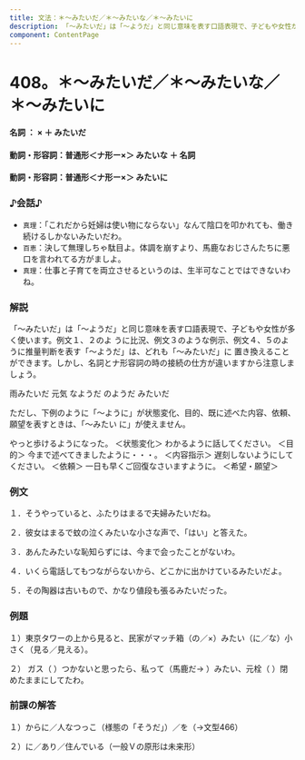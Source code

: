 ```yaml
---
title: 文法：＊～みたいだ／＊～みたいな／＊～みたいに
description: 「～みたいだ」は「～ようだ」と同じ意味を表す口語表現で、子どもや女性が多く使います。例文１、２のよ うに比況、例文３のような例示、例文４、５のように推量判断を表す「～ようだ」は、どれも「～みたいだ」に 置き換えることができます。しかし、名詞とナ形容詞の時の接続の仕方が違いますから注意しましょう。
component: ContentPage
---
```



# 408。＊～みたいだ／＊～みたいな／＊～みたいに
#### 名詞 ： × ＋ みたいだ  
#### 動詞・形容詞：普通形＜ナ形ー×＞ みたいな ＋ 名詞
#### 動詞・形容詞：普通形＜ナ形ー×＞ みたいに  
### ♪会話♪
- `真理`：「これだから妊婦は使い物にならない」なんて陰口を叩かれても、働き続けるしかないみたいだわ。
- `百恵`：決して無理しちゃ駄目よ。体調を崩すより、馬鹿なおじさんたちに悪口を言われてる方がましよ。
- `真理`：仕事と子育てを両立させるというのは、生半可なことではできないわね。
### 解説
「～みたいだ」は「～ようだ」と同じ意味を表す口語表現で、子どもや女性が多く使います。例文１、２のよ うに比況、例文３のような例示、例文４、５のように推量判断を表す「～ようだ」は、どれも「～みたいだ」に 置き換えることができます。しかし、名詞とナ形容詞の時の接続の仕方が違いますから注意しましょう。

雨みたいだ 元気 なようだ のようだ みたいだ

ただし、下例のように「～ように」が状態変化、目的、既に述べた内容、依頼、願望を表すときは、「～みたい に」が使えません。

やっと歩けるようになった。 ＜状態変化＞ わかるように話してください。 ＜目的＞ 今まで述べてきましたように・・・。 ＜内容指示＞ 遅刻しないようにしてください。 ＜依頼＞ 一日も早くご回復なさいますように。 ＜希望・願望＞
### 例文
１．そうやっていると、ふたりはまるで夫婦みたいだね。

２．彼女はまるで蚊の泣くみたいな小さな声で、「はい」と答えた。

３．あんたみたいな恥知らずには、今まで会ったことがないわ。

４．いくら電話してもつながらないから、どこかに出かけているみたいだよ。

５．その陶器は古いもので、かなり値段も張るみたいだった。
### 例題
１）東京タワーの上から見ると、民家がマッチ箱（の／×）みたい（に／な）小さく（見る／見える）。

２） ガス（ ）つかないと思ったら、私って（馬鹿だ→ ）みたい、元栓（ ）閉めたままにしてたわ。
### 前課の解答
１）からに／人なつっこ（様態の「そうだ」）／を（→文型466）

２）に／あり／住んでいる（一般Ｖの原形は未来形）
